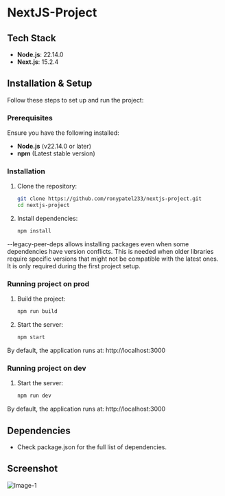 # NextJS-Project

## Tech Stack
- **Node.js**: 22.14.0
- **Next.js**: 15.2.4


## Installation & Setup
Follow these steps to set up and run the project:

### Prerequisites
Ensure you have the following installed:
- **Node.js** (v22.14.0 or later)
- **npm** (Latest stable version)

### Installation
1. Clone the repository:
   ```sh
   git clone https://github.com/ronypatel233/nextjs-project.git
   cd nextjs-project

2. Install dependencies:
   ```sh
   npm install 
   
--legacy-peer-deps allows installing packages even when some dependencies have version conflicts. This is needed when older libraries require specific versions that might not be compatible with the latest ones. It is only required during the first project setup.

### Running project on prod
1. Build the project:
   ```sh
   npm run build

2. Start the server:
   ```sh
   npm start
By default, the application runs at: http://localhost:3000

### Running project on dev
1. Start the server:
   ```sh
   npm run dev
By default, the application runs at: http://localhost:3000

## Dependencies
- Check package.json for the full list of dependencies.



## Screenshot
![Image-1](https://github.com/user-attachments/assets/35ac6263-e6df-449f-8b69-7fdeca96e307)

